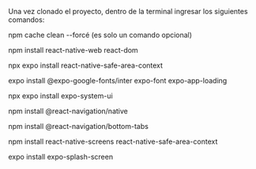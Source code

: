 Una vez clonado el proyecto, dentro de la terminal ingresar los siguientes comandos:

npm cache clean --forcé (es solo un comando opcional) 

npm install react-native-web react-dom

npx expo install react-native-safe-area-context

expo install @expo-google-fonts/inter expo-font expo-app-loading

npx expo install expo-system-ui

npm install @react-navigation/native

npm install @react-navigation/bottom-tabs

npm install react-native-screens react-native-safe-area-context

expo install expo-splash-screen
